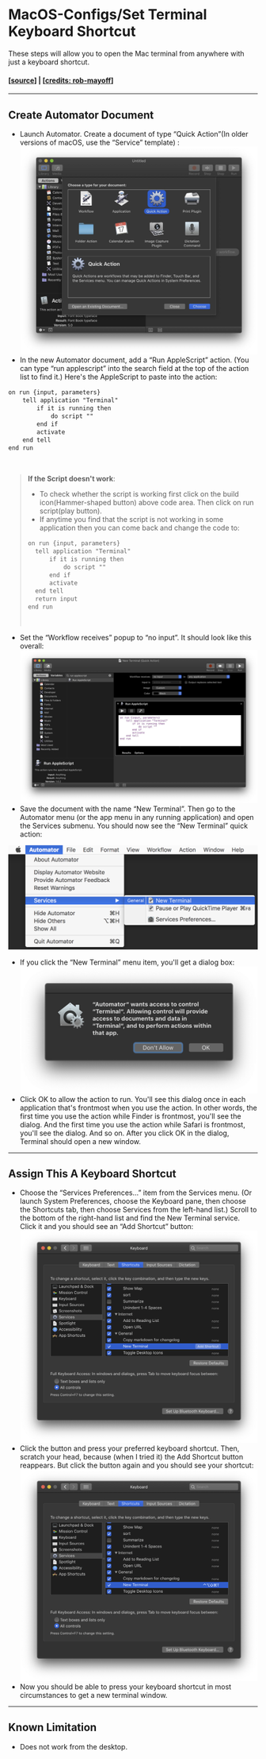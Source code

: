# MacOS-Configs/Set Terminal Keyboard Shortcut
These steps will allow you to open the Mac terminal from anywhere with just a keyboard shortcut.
#### [[source](https://stackoverflow.com/a/35954589)] | [[credits: rob-mayoff](https://stackoverflow.com/users/77567/rob-mayoff)]

--------------------
## Create Automator Document
* Launch Automator. Create a document of type “Quick Action”(In older versions of macOS, use the “Service” template) :
![step_1](https://github.com/anshuljain21120/Exports-and-configs/blob/master/MacOS/Set%20Terminal%20Keyboard%20Shortcut/step_1.jpg)
* In the new Automator document, add a “Run AppleScript” action. (You can type “run applescript” into the search field at the top of the action list to find it.) Here's the AppleScript to paste into the action:
```applescript
on run {input, parameters}
	tell application "Terminal"
		if it is running then
			do script ""
		end if
		activate
	end tell
end run



```
> **If the Script doesn't work**: 
> * To check whether the script is working first click on the build icon(Hammer-shaped button) above code area. Then click on run script(play button).
> * If anytime you find that the script is not working in some application then you can come back and change the code to: 
> ```applescript
> on run {input, parameters}
> 	tell application "Terminal"
> 		if it is running then
> 			do script ""
> 		end if
> 		activate
> 	end tell
> 	return input
> end run
> 
> 
> 
> ```

* Set the “Workflow receives” popup to “no input”. It should look like this overall:
![step_2](https://github.com/anshuljain21120/Exports-and-configs/blob/master/MacOS/Set%20Terminal%20Keyboard%20Shortcut/step_2.jpg)
* Save the document with the name “New Terminal”. Then go to the Automator menu (or the app menu in any running application) and open the Services submenu. You should now see the “New Terminal” quick action:

![step_3](https://github.com/anshuljain21120/Exports-and-configs/blob/master/MacOS/Set%20Terminal%20Keyboard%20Shortcut/step_3.png)

* If you click the “New Terminal” menu item, you'll get a dialog box:
![step_4](https://github.com/anshuljain21120/Exports-and-configs/blob/master/MacOS/Set%20Terminal%20Keyboard%20Shortcut/step_4.png)
* Click OK to allow the action to run. You'll see this dialog once in each application that's frontmost when you use the action. In other words, the first time you use the action while Finder is frontmost, you'll see the dialog. And the first time you use the action while Safari is frontmost, you'll see the dialog. And so on. After you click OK in the dialog, Terminal should open a new window.

--------------------

## Assign This A Keyboard Shortcut
* Choose the “Services Preferences…” item from the Services menu. (Or launch System Preferences, choose the Keyboard pane, then choose the Shortcuts tab, then choose Services from the left-hand list.) Scroll to the bottom of the right-hand list and find the New Terminal service. Click it and you should see an “Add Shortcut” button:
![step_5](https://github.com/anshuljain21120/Exports-and-configs/blob/master/MacOS/Set%20Terminal%20Keyboard%20Shortcut/step_5.png)
* Click the button and press your preferred keyboard shortcut. Then, scratch your head, because (when I tried it) the Add Shortcut button reappears. But click the button again and you should see your shortcut:
![step_6](https://github.com/anshuljain21120/Exports-and-configs/blob/master/MacOS/Set%20Terminal%20Keyboard%20Shortcut/step_6.png)
* Now you should be able to press your keyboard shortcut in most circumstances to get a new terminal window.

--------------------

## Known Limitation 
* Does not work from the desktop.
